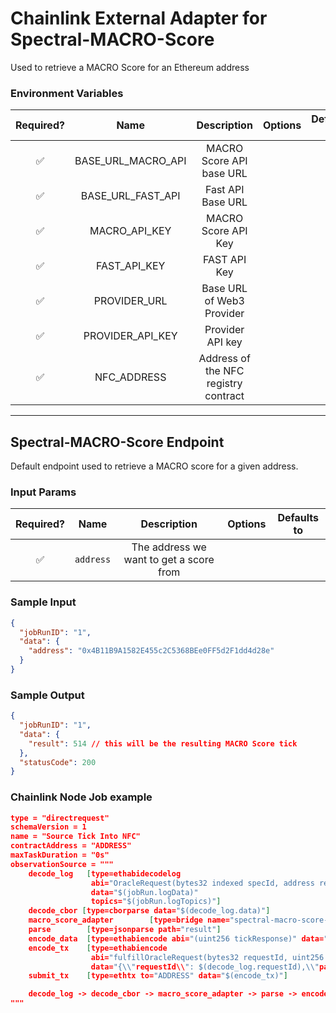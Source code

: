 # Chainlink External Adapter for Spectral-MACRO-Score

Used to retrieve a MACRO Score for an Ethereum address

### Environment Variables

| Required? |        Name        |             Description              | Options | Defaults to |
| :-------: | :----------------: | :----------------------------------: | :-----: | :---------: |
|    ✅     | BASE_URL_MACRO_API |       MACRO Score API base URL       |         |             |
|    ✅     | BASE_URL_FAST_API  |          Fast API Base URL           |         |             |
|    ✅     |   MACRO_API_KEY    |         MACRO Score API Key          |         |             |
|    ✅     |    FAST_API_KEY    |             FAST API Key             |         |             |
|    ✅     |    PROVIDER_URL    |      Base URL of Web3 Provider       |         |             |
|    ✅     |  PROVIDER_API_KEY  |           Provider API key           |         |             |
|    ✅     |    NFC_ADDRESS     | Address of the NFC registry contract |         |             |

---

## Spectral-MACRO-Score Endpoint

Default endpoint used to retrieve a MACRO score for a given address.

### Input Params

| Required? |   Name    |               Description               | Options | Defaults to |
| :-------: | :-------: | :-------------------------------------: | :-----: | :---------: |
|    ✅     | `address` | The address we want to get a score from |         |             |

### Sample Input

```json
{
  "jobRunID": "1",
  "data": {
    "address": "0x4B11B9A1582E455c2C5368BEe0FF5d2F1dd4d28e"
  }
}
```

### Sample Output

```json
{
  "jobRunID": "1",
  "data": {
    "result": 514 // this will be the resulting MACRO Score tick
  },
  "statusCode": 200
}
```

### Chainlink Node Job example

```json
type = "directrequest"
schemaVersion = 1
name = "Source Tick Into NFC"
contractAddress = "ADDRESS"
maxTaskDuration = "0s"
observationSource = """
    decode_log   [type=ethabidecodelog
                  abi="OracleRequest(bytes32 indexed specId, address requester, bytes32 requestId, uint256 payment, address callbackAddr, bytes4 callbackFunctionId, uint256 cancelExpiration, uint256 dataVersion, bytes data)"
                  data="$(jobRun.logData)"
                  topics="$(jobRun.logTopics)"]
    decode_cbor [type=cborparse data="$(decode_log.data)"]
    macro_score_adapter        [type=bridge name="spectral-macro-score-adapter" requestData="{\\"data\\":{\\"tokenIdHash\\": $(decode_cbor.tokenIdHash), \\"tickSetId\\": $(decode_cbor.tickSetId)}}"]
    parse        [type=jsonparse path="result"]
    encode_data  [type=ethabiencode abi="(uint256 tickResponse)" data="{\\"tickResponse\\":$(parse)}"]
    encode_tx    [type=ethabiencode
                  abi="fulfillOracleRequest(bytes32 requestId, uint256 payment, address callbackAddress, bytes4 callbackFunctionId, uint256 expiration, bytes32 data)"
                  data="{\\"requestId\\": $(decode_log.requestId),\\"payment\\": $(decode_log.payment),\\"callbackAddress\\": $(decode_log.callbackAddr),\\"callbackFunctionId\\": $(decode_log.callbackFunctionId),\\"expiration\\": $(decode_log.cancelExpiration),\\"data\\": $(encode_data)}"]
    submit_tx    [type=ethtx to="ADDRESS" data="$(encode_tx)"]

    decode_log -> decode_cbor -> macro_score_adapter -> parse -> encode_data -> encode_tx -> submit_tx
"""
```
